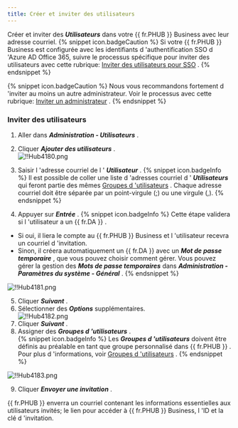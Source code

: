 ```yaml
---
title: Créer et inviter des utilisateurs
---
```

Créer et inviter des ***Utilisateurs*** dans votre {{ fr.PHUB }} Business avec leur adresse courriel. 
{% snippet icon.badgeCaution %} 
Si votre {{ fr.PHUB }} Business est configurée avec les identifiants d 'authentification SSO d 'Azure AD Office 365, suivre le processus spécifique pour inviter des utilisateurs avec cette rubrique: [Inviter des utilisateurs pour SSO](/fr/hub/getting-started/get-started-sso-hub-business/invite-users-SSO-hub-business/) . 
{% endsnippet %}
 
{% snippet icon.badgeCaution %} 
Nous vous recommandons fortement d 'inviter au moins un autre administrateur. Voir le processus avec cette rubrique: [Inviter un administrateur](/fr/hub/web-interface/hub-overview/administration/management/users/administrator-invite/) . 
{% endsnippet %}
 
### Inviter des utilisateurs 

1. Aller dans ***Administration - Utilisateurs*** . 
1. Cliquer ***Ajouter des utilisateurs*** .  
![!!Hub4180.png](/img/fr/hub/Hub4180.png) 
1. Saisir l 'adresse courriel de l ' ***Utilisateur*** . 
{% snippet icon.badgeInfo %} 
Il est possible de coller une liste d 'adresses courriel d ' ***Utilisateurs*** qui feront partie des mêmes [Groupes d 'utilisateurs](/fr/hub/web-interface/hub-overview/administration/management/user-groups/) . Chaque adresse courriel doit être séparée par un point-virgule (;) ou une virgule (,). 
{% endsnippet %}
 
4. Appuyer sur ***Entrée*** . 
{% snippet icon.badgeInfo %} 
Cette étape validera si l 'utilisateur a un {{ fr.DA }} .  

* Si oui, il liera le compte au {{ fr.PHUB }} Business et l 'utilisateur recevra un courriel d 'invitation.  
* Sinon, il créera automatiquement un {{ fr.DA }} avec un ***Mot de passe temporaire*** , que vous pouvez choisir comment gérer. Vous pouvez gérer la gestion des ***Mots de passe temporaires*** dans ***Administration - Paramètres du système - Général*** . 
{% endsnippet %}
 
![!!Hub4181.png](/img/fr/hub/Hub4181.png) 

5. Cliquer ***Suivant*** . 
1. Sélectionner des ***Options*** supplémentaires.  
![!!Hub4182.png](/img/fr/hub/Hub4182.png) 
1. Cliquer ***Suivant*** . 
1. Assigner des ***Groupes d 'utilisateurs*** .  
{% snippet icon.badgeInfo %} 
Les ***Groupes d 'utilisateurs*** doivent être définis au préalable en tant que groupe personnalisé dans {{ fr.PHUB }} . Pour plus d 'informations, voir [Groupes d 'utilisateurs](/fr/hub/web-interface/hub-overview/administration/management/user-groups/) . 
{% endsnippet %}
 
![!!Hub4183.png](/img/fr/hub/Hub4183.png) 

9. Cliquer ***Envoyer une invitation*** .  

{{ fr.PHUB }} enverra un courriel contenant les informations essentielles aux utilisateurs invités; le lien pour accéder à {{ fr.PHUB }} Business, l 'ID et la clé d 'invitation. 

